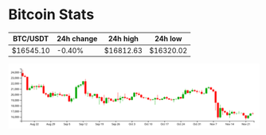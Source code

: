 # Bitcoin Stats

BTC/USDT|24h change|24h high|24h low|
|---|---|---|---|
|$16545.10|-0.40%|$16812.63|$16320.02|

<img src="./chart.svg">
